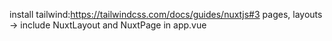 install tailwind:https://tailwindcss.com/docs/guides/nuxtjs#3
pages, layouts -> include NuxtLayout and NuxtPage in app.vue